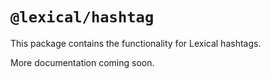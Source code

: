 # `@lexical/hashtag`

This package contains the functionality for Lexical hashtags.

More documentation coming soon.
